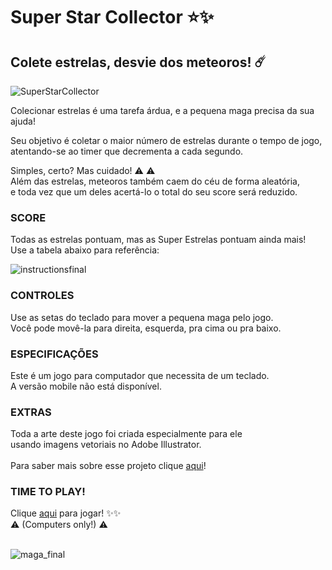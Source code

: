 # Super Star Collector :star::sparkles:

## Colete estrelas, desvie dos meteoros! :comet:

![SuperStarCollector](https://user-images.githubusercontent.com/96324159/155626264-58ae7021-553f-4ca2-a8d2-99716da6c5e5.png)


Colecionar estrelas é uma tarefa árdua, e a pequena maga precisa da sua ajuda!

Seu objetivo é coletar o maior número de estrelas durante o tempo de jogo,<br>
atentando-se ao timer que decrementa a cada segundo.

Simples, certo? Mas cuidado! :warning: :warning: <br>
Além das estrelas, meteoros também caem do céu de forma aleatória, <br> 
e toda vez que um deles acertá-lo o total do seu score será reduzido.

### SCORE

Todas as estrelas pontuam, mas as Super Estrelas pontuam ainda mais!<br>
Use a tabela abaixo para referência:


![instructionsfinal](https://user-images.githubusercontent.com/96324159/155624489-26e53f86-319b-40b3-9398-8a7e8ae1a6be.png)

### CONTROLES

Use as setas do teclado para mover a pequena maga pelo jogo.<br>
Você pode movê-la para direita, esquerda, pra cima ou pra baixo.<br>

### ESPECIFICAÇÕES 

Este é um jogo para computador que necessita de um teclado.<br>
A versão mobile não está disponível.<br>

### EXTRAS
  
 Toda a arte deste jogo foi criada especialmente para ele <br>
 usando imagens vetoriais no Adobe Illustrator.<br><br>
 Para saber mais sobre esse projeto clique [aqui](https://docs.google.com/presentation/d/1Qyw6Ahxk7EAXCOUR87cV1nJFycU-nX1D4hPRwAtGo4w/edit?usp=sharing)!<br>
 
### TIME TO PLAY!
  
Clique [aqui](https://natriuge.github.io/star-collector/) para jogar! :sparkles::sparkles: <br> 
:warning: (Computers only!) :warning: <br> <br>
  

 
![maga_final](https://user-images.githubusercontent.com/96324159/155629135-bd5291d1-50c6-4f7a-a960-a1c079005dba.png)

 

  
  

  












